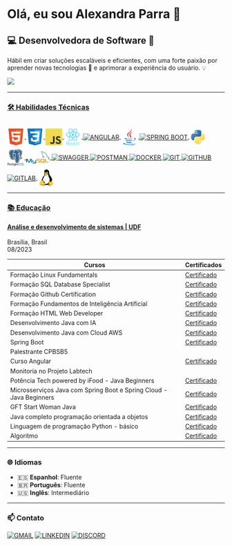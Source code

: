 # Olá, eu sou Alexandra Parra 👋

## 💻 Desenvolvedora de Software 🌟
<p>Hábil em criar soluções escaláveis e eficientes, com uma forte paixão por aprender novas tecnologias 🌱 e aprimorar a experiência do usuário. 💡</p>
<div>
  <a href="https://github.com/AlexandraParra">
  <img height="180em" src="https://github-readme-stats.vercel.app/api/top-langs/?username=AlexandraParra&layout=compact&langs_count=7&theme=tokyonight"/>
</div>

---
### 🛠️ Habilidades Técnicas
<div style="display: inline_block"><br>
  <img align="center" alt="HTML" title="HTML" width="40" src="https://raw.githubusercontent.com/devicons/devicon/master/icons/html5/html5-original.svg">
  <img align="center" alt="CSS" title="CSS" width="40" src="https://raw.githubusercontent.com/devicons/devicon/master/icons/css3/css3-original.svg">
  <img align="center" alt="JS" title="JS" width="40" src="https://raw.githubusercontent.com/devicons/devicon/master/icons/javascript/javascript-original.svg">
  <img align="center" alt="REACT JS" title="REACT JS" width="40" src="https://raw.githubusercontent.com/devicons/devicon/master/icons/react/react-original-wordmark.svg">
  <img align="center" alt="ANGULAR" title="ANGULAR" width="50" src="https://camo.githubusercontent.com/8886130b3d8aba95dbdd7c4f9a41029606424cc06d1873c1ced87dd55a222fef/68747470733a2f2f616e67756c61722e696f2f6173736574732f696d616765732f6c6f676f732f616e67756c61722f616e67756c61722e737667">
  <img align="center" alt="JAVA" title="JAVA" width="40" src="https://raw.githubusercontent.com/devicons/devicon/master/icons/java/java-original.svg">
  <img align="center" alt="SPRING BOOT" title="SPRING BOOT" width="40" src="https://img.icons8.com/color/480w/spring-logo.png">
  <img align="center" alt="PYTHON" title="PYTHON" width="40" src="https://github.com/devicons/devicon/raw/master/icons/python/python-original.svg">
  <img align="center" alt="POSTGRESQL" title="POSTGRESQL" width="40" src="https://raw.githubusercontent.com/devicons/devicon/master/icons/postgresql/postgresql-original-wordmark.svg">
  <img align="center" alt="MYSQL" title="MYSQL" width="55" src="https://raw.githubusercontent.com/devicons/devicon/master/icons/mysql/mysql-original-wordmark.svg">
  <img align="center" alt="SWAGGER" title="SWAGGER" width="40" src="https://static-00.iconduck.com/assets.00/swagger-icon-1024x1024-09037v1r.png">
  <img align="center" alt="POSTMAN" title="POSTMAN" width="40" src="https://camo.githubusercontent.com/a13ca5b988ada41839ebe4f88455e63419a1b56fcb5eda207794cd1649a61d2c/68747470733a2f2f7777772e766563746f726c6f676f2e7a6f6e652f6c6f676f732f676574706f73746d616e2f676574706f73746d616e2d69636f6e2e737667">
  <img align="center" alt="DOCKER" title="DOCKER" width="50" src="https://camo.githubusercontent.com/15fb6fc78b02b700c88462610068c62a1d666ba11d01a8c4dfef797490f80ac0/68747470733a2f2f63646e2e6a7364656c6976722e6e65742f67682f64657669636f6e732f64657669636f6e2f69636f6e732f646f636b65722f646f636b65722d6f726967696e616c2d776f72646d61726b2e737667">
  <img align="center" alt="GIT" title="GIT" width="40" src="https://camo.githubusercontent.com/fcafa5ebc1f5f789ae7d012a3ecd8fe7bda49516591caf7c37698f764165d880/68747470733a2f2f7777772e766563746f726c6f676f2e7a6f6e652f6c6f676f732f6769742d73636d2f6769742d73636d2d69636f6e2e737667">
  <img align="center" alt="GITHUB" title="GITHUB" width="55" src="https://user-images.githubusercontent.com/25181517/192108374-8da61ba1-99ec-41d7-80b8-fb2f7c0a4948.png">
  <img align="center" alt="GITLAB" title="GITLAB" width="55" src="https://cdn4.iconfinder.com/data/icons/logos-and-brands/512/144_Gitlab_logo_logos-512.png">
  <img align="center" alt="LINUX" title="LINUX" width="40" src="https://raw.githubusercontent.com/devicons/devicon/master/icons/linux/linux-original.svg">
</div>

---
### 📚 Educação

#### Análise e desenvolvimento de sistemas | [UDF](https://www.udf.edu.br/)
Brasília, Brasil  
08/2023

| Cursos | Certificados |
|------- |------------- |
|Formação Linux Fundamentals | [Certificado](https://hermes.dio.me/certificates/V0TXF3KO.pdf)|
|Formação SQL Database Specialist | [Certificado](https://hermes.dio.me/certificates/E1KSFHZO.pdf)|
|Formação Github Certification | [Certificado](https://hermes.dio.me/certificates/IIT5E9D7.pdf)|
|Formação Fundamentos de Inteligência Artificial | [Certificado](https://hermes.dio.me/certificates/GRZ1GTBP.pdf)|
|Formação HTML Web Developer | [Certificado](https://hermes.dio.me/certificates/XOJNCICL.pdf)|
|Desenvolvimento Java com IA | [Certificado](https://hermes.dio.me/certificates/SQW8VSX2.pdf)|
|Desenvolvimento Java com Cloud AWS | [Certificado](https://hermes.dio.me/certificates/1D01487A.pdf)|
|Spring Boot | [Certificado](https://hermes.dio.me/certificates/BDD878D7.pdf)|
|Palestrante CPBSB5 | |
|Curso Angular | [Certificado](https://www.udemy.com/certificate/UC-318d5d88-f406-42ad-8b9e-74f55565c273/)|
|Monitoria no Projeto Labtech | |
|Potência Tech powered by iFood - Java Beginners | [Certificado](https://hermes.dio.me/certificates/85818D21.pdf)|
|Microsserviços Java com Spring Boot e Spring Cloud - Java Beginners | [Certificado](https://www.udemy.com/certificate/UC-e375ed2e-0795-413d-807f-a5351081f450/)|
|GFT Start Woman Java | [Certificado](https://hermes.dio.me/certificates/0A87E1CD.pdf)|
|Java completo programação orientada a objetos | [Certificado](https://www.udemy.com/certificate/UC-ea85f396-6e53-4d23-944e-2b0499c080bb/)|
|Linguagem de programação Python - básico | [Certificado](https://lms.ev.org.br/mpls/Web/Portal/Main/Home.aspx)|
|Algoritmo | [Certificado](https://www.cursoemvideo.com/validacao-de-certificado/?codigo=41BA7-6297-3)|

---

### 🌐 Idiomas

- 🇪🇸 **Espanhol**: Fluente
- 🇧🇷 **Português**: Fluente
- 🇺🇸 **Inglês**: Intermediário

---

### 📫 Contato

<div>
  <a href = "mailto:diana00suarez@gmail.com"><img alt="GMAIL" title="GMAIL" width="40" src="https://upload.wikimedia.org/wikipedia/commons/thumb/7/7e/Gmail_icon_%282020%29.svg/1280px-Gmail_icon_%282020%29.svg.png"/></a>
  <a href="https://www.linkedin.com/in/alexandrampr" target="_blank"><img alt="LINKEDIN" title="LINKEDIN" width="40" src="https://raw.githubusercontent.com/rahuldkjain/github-profile-readme-generator/master/src/images/icons/Social/linked-in-alt.svg"/></a>
  <a href = "https://discord.com/channels/alexandraparra"><img alt="DISCORD" title="DISCORD" width="40" src="https://cdn.prod.website-files.com/6257adef93867e50d84d30e2/636e0a6a49cf127bf92de1e2_icon_clyde_blurple_RGB.png"/></a>
</div>
